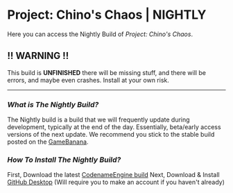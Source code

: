 # Project: Chino's Chaos | NIGHTLY
Here you can access the Nightly Build of *Project: Chino's Chaos*.

## !! WARNING !!
This build is **UNFINISHED** there will be missing stuff, and there will be errors, and maybe even crashes. Install at your own risk.

---

### *What is The Nightly Build?*
The Nightly build is a build that we will frequently update during development, typically at the end of the day. Essentially, beta/early access versions of the next update. We recommend you stick to the stable build posted on the [GameBanana](https://gamebanana.com/mods/545648).

### *How To Install The Nightly Build?*
First, Download the latest [CodenameEngine build](https://github.com/CodenameCrew/CodenameEngine)
Next, Download & Install [GitHub Desktop](https://github.com/apps/desktop) (Will require you to make an account if you haven't already)
